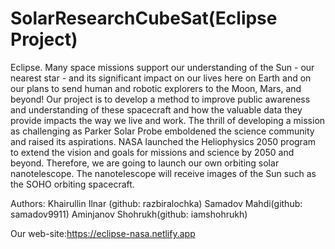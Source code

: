 # SolarResearchCubeSat(Eclipse Project)
Eclipse. Many space missions support our understanding of the Sun - our nearest star - and its significant impact on our lives here on Earth and on our plans to send human and robotic explorers to the Moon, Mars, and beyond! Our project is to develop a method to improve public awareness and understanding of these spacecraft and how the valuable data they provide impacts the way we live and work. The thrill of developing a mission as challenging as Parker Solar Probe emboldened the science community and raised its aspirations. NASA launched the Heliophysics 2050 program to extend the vision and goals for missions and science by 2050 and beyond. Therefore, we are going to launch our own orbiting solar nanotelescope. The nanotelescope will receive images of the Sun such as the SOHO orbiting spacecraft.

Authors: Khairullin Ilnar (github: razbiralochka)
         Samadov Mahdi(github: samadov9911) 
         Aminjanov Shohrukh(github: iamshohrukh)
         
Our web-site:https://eclipse-nasa.netlify.app
